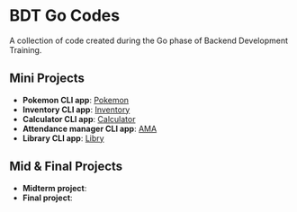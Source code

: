 # BDT Go Codes

A collection of code created during the Go phase of Backend Development Training.

## Mini Projects

- **Pokemon CLI app**: [Pokemon](./pokemon)
- **Inventory CLI app**: [Inventory](./inventory)
- **Calculator CLI app**: [Calculator](./calculator)
- **Attendance manager CLI app**: [AMA](./ama)
- **Library CLI app**: [Libry](https://github.com/nadiannis/libry)

## Mid & Final Projects

- **Midterm project**:
- **Final project**:
